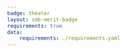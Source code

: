 ```yaml
---
badge: theater
layout: smb-merit-badge
requirements: true
data:
    requirements: ./requirements.yaml
---
```

